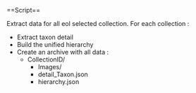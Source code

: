 ==Script==

Extract data for all eol selected collection.
For each collection : 
 - Extract taxon detail
 - Build the unified hierarchy
 - Create an archive with all data : 
   - CollectionID/
        - Images/
        - detail_Taxon.json
        - hierarchy.json
